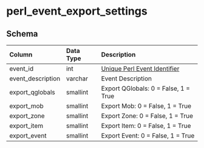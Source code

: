 # perl_event_export_settings

## Schema
| Column | Data Type | Description |
| :--- | :--- | :--- |
| event_id | int | [Unique Perl Event Identifier](https://eqemu.gitbook.io/quest-api/events) |
| event_description | varchar | Event Description |
| export_qglobals | smallint | Export QGlobals: 0 = False, 1 = True |
| export_mob | smallint | Export Mob: 0 = False, 1 = True |
| export_zone | smallint | Export Zone: 0 = False, 1 = True |
| export_item | smallint | Export Item: 0 = False, 1 = True |
| export_event | smallint | Export Event: 0 = False, 1 = True |

